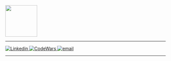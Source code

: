 
<img align="center" src="https://media2.giphy.com/media/VbnUQpnihPSIgIXuZv/200.gif" height="100" />

***

<p>
  <a href="https://www.linkedin.com/in/kayla-durrett/">
    <img
      alt="Linkedin"
      src="https://img.shields.io/badge/linkedin-%230077B5.svg?style=for-the-badge&logo=linkedin&logoColor=white"
    />
  </a>
  <a href="https://www.codewars.com/users/krdurrett">
    <img
      alt="CodeWars"
      src="https://img.shields.io/badge/Codewars-B1361E?style=for-the-badge&logo=codewars&logoColor=grey"
    />
  </a>
  <a href="mailto:kayla.durrett@gmail.com">
    <img
      alt="email"
      src="https://img.shields.io/badge/Gmail-D14836?style=for-the-badge&logo=gmail&logoColor=white"
    />
  </a>
</p>

***

<!--
**krdurrett/krdurrett** is a ✨ _special_ ✨ repository because its `README.md` (this file) appears on your GitHub profile.

Here are some ideas to get you started:

- 🔭 I’m currently working on ...
- 🌱 I’m currently learning ...
- 👯 I’m looking to collaborate on ...
- 🤔 I’m looking for help with ...
- 💬 Ask me about ...
- 📫 How to reach me: ...
- 😄 Pronouns: ...
- ⚡ Fun fact: ...
-->
